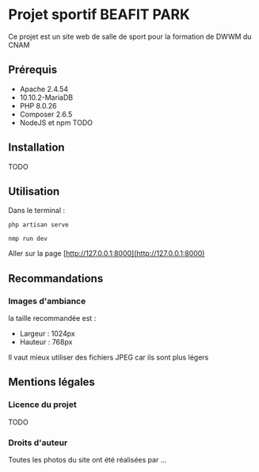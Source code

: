 # Projet sportif BEAFIT PARK

Ce projet est un site web de salle de sport pour la formation de DWWM du CNAM

## Prérequis 

- Apache 2.4.54
- 10.10.2-MariaDB
- PHP 8.0.26 
- Composer 2.6.5
- NodeJS et npm TODO
## Installation 

TODO

## Utilisation 

Dans le terminal : 

```
php artisan serve
```
```
nmp run dev 
```
Aller sur la page [http://127.0.0.1:8000](http://127.0.0.1:8000)

## Recommandations 

### Images d'ambiance

la taille recommandée est : 

- Largeur : 1024px
- Hauteur : 768px

Il vaut mieux utiliser des fichiers JPEG car ils sont plus légers 

## Mentions légales

### Licence du projet

TODO

### Droits d'auteur 

Toutes les photos du site ont été réalisées par ... 
